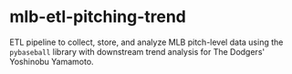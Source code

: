 # mlb-etl-pitching-trend
ETL pipeline to collect, store, and analyze MLB pitch-level data using the `pybaseball` library with downstream trend analysis for The Dodgers' Yoshinobu Yamamoto.
